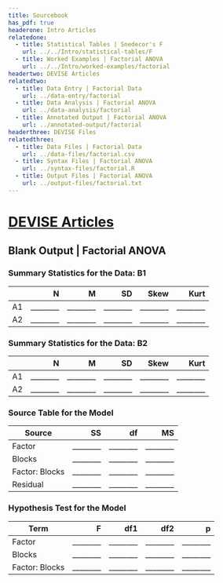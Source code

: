 ```yaml
---
title: Sourcebook
has_pdf: true
headerone: Intro Articles
relatedone:
  - title: Statistical Tables | Snedecor's F
    url: ../../Intro/statistical-tables/F
  - title: Worked Examples | Factorial ANOVA
    url: ../../Intro/worked-examples/factorial
headertwo: DEVISE Articles
relatedtwo:
  - title: Data Entry | Factorial Data
    url: ../data-entry/factorial
  - title: Data Analysis | Factorial ANOVA
    url: ../data-analysis/factorial
  - title: Annotated Output | Factorial ANOVA
    url: ../annotated-output/factorial
headerthree: DEVISE Files
relatedthree:
  - title: Data Files | Factorial Data
    url: ../data-files/factorial.csv
  - title: Syntax Files | Factorial ANOVA
    url: ../syntax-files/factorial.R
  - title: Output Files | Factorial ANOVA
    url: ../output-files/factorial.txt
---
```


# [DEVISE Articles](../index.md)

## Blank Output | Factorial ANOVA

### Summary Statistics for the Data: B1

|    | N   | M   | SD   | Skew | Kurt |
|----|----:|----:|-----:|-----:|-----:|
| A1 | ________ | ________ | ________ | ________ | ________ |
| A2 | ________ | ________ | ________ | ________ | ________ |

### Summary Statistics for the Data: B2

|    | N   | M   | SD   | Skew | Kurt |
|----|----:|----:|-----:|-----:|-----:|
| A1 | ________ | ________ | ________ | ________ | ________ |
| A2 | ________ | ________ | ________ | ________ | ________ |

### Source Table for the Model

| Source           | SS   | df  | MS  |
|------------------|-----:|----:|----:|
| Factor           | ________ | ________ | ________ |
| Blocks           | ________ | ________ | ________ |
| Factor: Blocks   | ________ | ________ | ________ |
| Residual         | ________ | ________ | ________ |

### Hypothesis Test for the Model

| Term             | F   | df1 | df2 | p   |
|------------------|----:|----:|----:|----:|
| Factor           | ________ | ________ | ________ | ________ |
| Blocks           | ________ | ________ | ________ | ________ |
| Factor: Blocks   | ________ | ________ | ________ | ________ |


